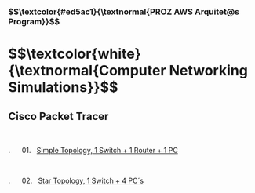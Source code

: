 <h3 align="left"> $$\textcolor{#ed5ac1}{\textnormal{PROZ AWS Arquitet@s Program}}$$ <br>
<h1>$$\textcolor{white}{\textnormal{Computer Networking Simulations}}$$</h1>



<h2>Cisco Packet Tracer</h2>
<br>

. &nbsp;&nbsp;&nbsp;&nbsp; 01.&nbsp;&nbsp; [Simple Topology, 1 Switch + 1 Router + 1 PC ](https://github.com/RosanaFSS/Computer_Networking_Simulations/blob/main/01.%20Simple%20Topology:%201%20Switch%20+%201%20Router%20+%201%20PC.md)

<br>

. &nbsp;&nbsp;&nbsp;&nbsp; 02.&nbsp;&nbsp; [Star Topology, 1 Switch + 4 PC´s ](https://github.com/RosanaFSS/Computer_Networking_Simulations/blob/main/02.%20Star%20Topology:%201%20Switch%20+%204%20PC%C2%B4s.md)

<br>

